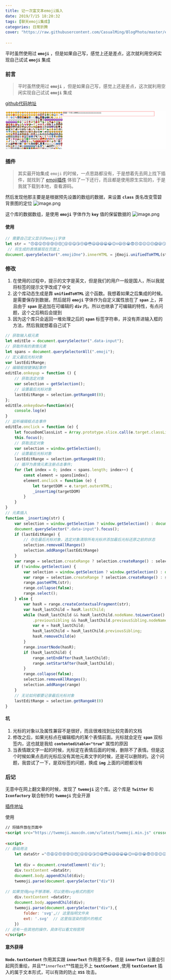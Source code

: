 ```yaml
---
title: 记一次富文本emoji插入
date: 2019/7/15 18:20:32 
tags: [聊天emoji集成]
categories: 日常折腾
cover: "https://raw.githubusercontent.com/CasualMing/BlogPhoto/master/emoji.jpeg"

---
```


平时虽然使用过 **`emoji`** ，但是如果自己写，感觉上还是差点，这次就利用空闲实现自己试试 **`emoji`** 集成
<!--more-->

### 前言

> 平时虽然使用过 **`emoji`** ，但是如果自己写，感觉上还是差点，这次就利用空闲实现自己试试 **`emoji`** 集成

[github代码地址](https://github.com/CasualMing/common-JS/blob/master/emojs.js/)

![最后的效果](https://raw.githubusercontent.com/CasualMing/common-JS/master/emojs.js/emojiGif.gif)


### 插件
> 其实最开始集成 `emoji` 的时候，一点思路都没有，于是想着先去网上找下插件，就找到了 [emoji插件](https://github.com/node-modules/emoji) 体验了一下还行，而且都是使用原生实现的，于是我就下载到本地，查看源码。

然后发现他那主要是是根据预先设置的数组的数据，来设置 **`class`** 类名改变雪碧背景图的定位
![image.png](https://raw.githubusercontent.com/CasualMing/common-JS/master/emojs.js/emoji-yu.png)

这个库的数据数组，是使用 **`emoji`** 字体作为 **`key`** 值的保留数据的
![image.png](https://raw.githubusercontent.com/CasualMing/common-JS/master/emojs.js/emoji_js.png)

#### 使用
```javascript
// 需要自己定义显示的emoji字体  
let str = "😠😩😲😞😵😰😒😍😤😜😝😋😘😚😷😳😃😅😆😁😂😊☺😄😢😭😨😣😡😌😖😔😱😪😏😓😥😫😉🐽👬👭🌲🌳🍋😎😀☀☁☔⛄⚡🌀🌁🌂🌃🌄🌅🌆🌇🌈❄⛅🌉🌊🌋🌌🌏🌑🌔🌓🌙🌕🌛🌟🌠🕐🕑🕒🕓🕔🕕🕖🕗🕘🕙🕚🕛⌚⌛⏰⏳♈♉♊♋♌♍♎♏♐♑♒♓⛎🍀🌷🌱🍁🌸🌹🍂🍃🌺🌻🌴🌵🌾🌽🍄🌰🌼🌿🍒🍌🍎🍊🍓🍉🍅🍆🍈🍍🍇🍑🍏👀👂👃👄👅💄💅💆💇💈👤👦👧👨👩👪👫👮👯👰👱👲👳👴👵👶👷👸👹👺👻👼👽👾👿💀💁💂💃🐌🐍🐎🐔🐗🐫🐘🐨🐒🐑🐙🐚🐛🐜🐝🐞🐠🐡🐢🐤🐥🐦🐣🐧🐩🐟🐬🐭🐯🐱🐳🐴🐵🐶🐷🐻🐹🐺🐮🐰🐸🐾🐲🐼😺😸😹😽😻😿😾😼🙀🙅🙆🙇🙈🙊🙉🙋🙌🙍🙎🙏🏠🏡🏢🏣🏥🏦🏧🏨🏩🏪🏫⛪⛲🏬🏯🏰🏭⚓🏮🗻🗼🗽🗾🗿👞👟👠👡👢👣👓👕👖👑👔👒👗👘👙👚👛👜👝💰💱💹💲💳💴💵💸🇨🇳🇩🇪🇪🇸🇫🇷🇬🇧🇮🇹🇯🇵🇰🇷🇷🇺🇺🇸🔥🔦🔧🔨🔩🔪🔫🔮🔯🔰🔱💉💊🅰🅱🆎🅾🎀🎁🎂🎄🎅🎌🎆🎈🎉🎍🎎🎓🎒🎏🎇🎐🎃🎊🎋🎑📟☎📞📱📲📝📠✉📨📩📪📫📮📰📢📣📡📤📥📦📧🔠🔡🔢🔣🔤✒💺💻✏📎💼💽💾💿📀✂📍📃📄📅📁📂📓📖📔📕📗📘📙📚📛📜📋📆📊📈📉📇📌📒📏📐📑🎽⚾⛳🎾⚽🎿🏀🏁🏂🏃🏄🏆🏈🏊🚃🚇Ⓜ🚄🚅🚗🚙🚌🚏🚢✈⛵🚉🚀🚤🚕🚚🚒🚑🚓⛽🅿🚥🚧🚨♨⛺🎠🎡🎢🎣🎤🎥🎦🎧🎨🎩🎪🎫🎬🎭🎮🀄🎯🎰🎱🎲🎳🎴🃏🎵🎶🎷🎸🎹🎺🎻🎼〽📷📹📺📻📼💋💌💍💎💏💐💑💒🔞©®™ℹ#⃣1⃣2⃣3⃣4⃣5⃣6⃣7⃣8⃣9⃣0⃣🔟📶📳📴🍔🍙🍰🍜🍞🍳🍦🍟🍡🍘🍚🍝🍛🍢🍣🍱🍲🍧🍖🍥🍠🍕🍗🍨🍩🍪🍫🍬🍭🍮🍯🍤🍴☕🍸🍺🍵🍶🍷🍻🍹↗↘↖↙⤴⤵↔↕⬆⬇➡⬅▶◀⏩⏪⏫⏬🔺🔻🔼🔽⭕❌❎❗⁉‼❓❔❕〰➰➿❤💓💔💕💖💗💘💙💚💛💜💝💞💟♥♠♦♣🚬🚭♿🚩⚠⛔♻🚲🚶🚹🚺🛀🚻🚽🚾🚼🚪🚫✔🆑🆒🆓🆔🆕🆖🆗🆘🆙🆚🈁🈂🈲🈳🈴🈵🈶🈚🈷🈸🈹🈯🈺㊙㊗🉐🉑➕➖✖➗💠💡💢💣💤💥💦💧💨💩💪💫💬✨✴✳⚪⚫🔴🔵🔲🔳⭐⬜⬛▫▪◽◾◻◼🔶🔷🔸🔹❇💮💯↩↪🔃🔊🔋🔌🔍🔎🔒🔓🔏🔐🔑🔔☑🔘🔖🔗🔙🔚🔛🔜🔝✅✊✋✌👊👍☝👆👇👈👉👋👏👌👎👐"
 // 将生成的表情展现在页面上
document.querySelector(".emojiOne").innerHTML = jEmoji.unifiedToHTML(str)
```

<a name="WXgXr"></a>
### 修改

1. 在使用的过程中，提示的文字是英文，但是我们的用户一般是国人，所以我就将标签的提示文字改成了中文
1. 这个库动态生成是靠 **`unifiedToHTML`** 这个函数。我想着如果之后集成的时候。是需要保存到数据，然后就将 **`emoji`** 字体作为自定义属性放在了 **`span`** 上，并且由于 **`span`** 是追加在可编辑的 **`div`** 内。所以也继承了可编辑的特性，有点问题，这个之后稍后会提到
1. 因为这个库只会返回一堆处理之后的 **`span`** 标签字符串，并没有弄进输入框的方法，然后我就想着自己试下

```javascript
// 获取输入框元素
let editEle = document.querySelector(".data-input");
// 获取所有的表情元素
let spans = document.querySelectorAll(".emoji");
// 定义最后光标对象
var lastEditRange;
// 编辑框按键弹起事件
editEle.onkeyup = function () {
    // 获取选定对象
    var selection = getSelection();
    // 设置最后光标对象
    lastEditRange = selection.getRangeAt(0);
};
editEle.onkeydown=function(e){
    console.log(e)
}
// 监听编辑框点击事件
editEle.onclick = function (e) {
    let focusDomClassList = Array.prototype.slice.call(e.target.classList);
    this.focus();
    // 获取选定对象
    var selection = window.getSelection();
    // 设置最后光标对象
    lastEditRange = selection.getRangeAt(0);
    // 循环为表情元素注册点击事件;
    for (let index = 0; index < spans.length; index++) {
        const element = spans[index];
        element.onclick = function (e) {
            let targetDOM = e.target.outerHTML;
            _insertimg(targetDOM)
        }
    }
}
// 元素插入
function _insertimg(str) {
    var selection = window.getSelection ? window.getSelection() : document.selection;
    document.querySelector(".data-input").focus();
    if (lastEditRange) {
        // 存在最后光标对象，选定对象清除所有光标并添加最后光标还原之前的状态
        selection.removeAllRanges()
        selection.addRange(lastEditRange)
    }
    var range = selection.createRange ? selection.createRange() : selection.getRangeAt(0);
    if (!window.getSelection) {
        var selection = window.getSelection ? window.getSelection() : document.selection;
        var range = selection.createRange ? selection.createRange() : selection.getRangeAt(0);
        range.pasteHTML(str);
        range.collapse(false);
        range.select();
    } else {
        var hasR = range.createContextualFragment(str);
        var hasR_lastChild = hasR.lastChild;
        while (hasR_lastChild && hasR_lastChild.nodeName.toLowerCase() == "br" && hasR_lastChild
            .previousSibling && hasR_lastChild.previousSibling.nodeName.toLowerCase() == "br") {
            var e = hasR_lastChild;
            hasR_lastChild = hasR_lastChild.previousSibling;
            hasR.removeChild(e)
        }
        range.insertNode(hasR);
        if (hasR_lastChild) {
            range.setEndAfter(hasR_lastChild);
            range.setStartAfter(hasR_lastChild);
        }
        range.collapse(false);
        selection.removeAllRanges();
        selection.addRange(range)
    }
    // 无论如何都要记录最后光标对象
    lastEditRange = selection.getRangeAt(0)
}
```
<a name="rewet"></a>
#### 坑

1. 光标的对象以及属性兼容不是很好，而且很难找到比较完善的文档
1. 修改之后，如果光标点在编辑框内的某个表情前面。光标就会定在 **`span`** 双标签内，这也就是我给 **`contenteditable="true"`** 属性的原因
1. 当表情跟文字一起的时候，光标定在表情后面的时候，删除不了表情。但是这个时候如果点击的光标后没有其他元素文字的时候，还是可以删除的。这个问题，我尝试了一下，是双标签的问题，换成 **`img`** 上面的问题都没有

### 后记

无意中在网上翻文章的时候，发现了 **`twemoji`** 这个库。这个库是 **`Twitter`** 和 **`Iconfactory`** 联合制作的 **`twemoji`** 完全开源

[插件地址](https://github.com/twitter/twemoji)

使用

```html
// 将插件放在页面中
<script src="https://twemoji.maxcdn.com/v/latest/twemoji.min.js" crossorigin="anonymous"></script>

<script>
// 基础用法
 	let dataStr ="😠😩😲😞😵😰😒😍😤😜😝😋😘😚😷😳😃😅😆😁😂😊☺😄😢😭😨😣😡😌😖😔😱😪😏😓😥😫😉🐽👬👭🌲🌳🍋😎😀☀☁☔⛄⚡🌀🌁🌂🌃🌄🌅🌆🌇🌈❄⛅🌉🌊🌋🌌🌏🌑🌔🌓🌙🌕🌛🌟🌠🕐🕑🕒🕓🕔🕕🕖🕗🕘🕙🕚🕛⌚⌛⏰⏳♈♉♊♋♌♍♎♏♐♑♒♓⛎🍀🌷🌱🍁🌸🌹🍂🍃🌺🌻🌴🌵🌾🌽🍄🌰🌼🌿🍒🍌🍎🍊🍓🍉🍅🍆🍈🍍🍇🍑🍏👀👂👃👄👅💄💅💆💇💈👤👦👧👨👩👪👫👮👯👰👱👲👳👴👵👶👷👸👹👺👻👼👽👾👿💀💁💂💃🐌🐍🐎🐔🐗🐫🐘🐨🐒🐑🐙🐚🐛🐜🐝🐞🐠🐡🐢🐤🐥🐦🐣🐧🐩🐟🐬🐭🐯🐱🐳🐴🐵🐶🐷🐻🐹🐺🐮🐰🐸🐾🐲🐼😺😸😹😽😻😿😾😼🙀🙅🙆🙇🙈🙊🙉🙋🙌🙍🙎🙏🏠🏡🏢🏣🏥🏦🏧🏨🏩🏪🏫⛪⛲🏬🏯🏰🏭⚓🏮🗻🗼🗽🗾🗿👞👟👠👡👢👣👓👕👖👑👔👒👗👘👙👚👛👜👝💰💱💹💲💳💴💵💸🇨🇳🇩🇪🇪🇸🇫🇷🇬🇧🇮🇹🇯🇵🇰🇷🇷🇺🇺🇸🔥🔦🔧🔨🔩🔪🔫🔮🔯🔰🔱💉💊🅰🅱🆎🅾🎀🎁🎂🎄🎅🎌🎆🎈🎉🎍🎎🎓🎒🎏🎇🎐🎃🎊🎋🎑📟☎📞📱📲📝📠✉📨📩📪📫📮📰📢📣📡📤📥📦📧🔠🔡🔢🔣🔤✒💺💻✏📎💼💽💾💿📀✂📍📃📄📅📁📂📓📖📔📕📗📘📙📚📛📜📋📆📊📈📉📇📌📒📏📐📑🎽⚾⛳🎾⚽🎿🏀🏁🏂🏃🏄🏆🏈🏊🚃🚇Ⓜ🚄🚅🚗🚙🚌🚏🚢✈⛵🚉🚀🚤🚕🚚🚒🚑🚓⛽🅿🚥🚧🚨♨⛺🎠🎡🎢🎣🎤🎥🎦🎧🎨🎩🎪🎫🎬🎭🎮🀄🎯🎰🎱🎲🎳🎴🃏🎵🎶🎷🎸🎹🎺🎻🎼〽📷📹📺📻📼💋💌💍💎💏💐💑💒🔞©®™ℹ#⃣1⃣2⃣3⃣4⃣5⃣6⃣7⃣8⃣9⃣0⃣🔟📶📳📴🍔🍙🍰🍜🍞🍳🍦🍟🍡🍘🍚🍝🍛🍢🍣🍱🍲🍧🍖🍥🍠🍕🍗🍨🍩🍪🍫🍬🍭🍮🍯🍤🍴☕🍸🍺🍵🍶🍷🍻🍹↗↘↖↙⤴⤵↔↕⬆⬇➡⬅▶◀⏩⏪⏫⏬🔺🔻🔼🔽⭕❌❎❗⁉‼❓❔❕〰➰➿❤💓💔💕💖💗💘💙💚💛💜💝💞💟♥♠♦♣🚬🚭♿🚩⚠⛔♻🚲🚶🚹🚺🛀🚻🚽🚾🚼🚪🚫✔🆑🆒🆓🆔🆕🆖🆗🆘🆙🆚🈁🈂🈲🈳🈴🈵🈶🈚🈷🈸🈹🈯🈺㊙㊗🉐🉑➕➖✖➗💠💡💢💣💤💥💦💧💨💩💪💫💬✨✴✳⚪⚫🔴🔵🔲🔳⭐⬜⬛▫▪◽◾◻◼🔶🔷🔸🔹❇💮💯↩↪🔃🔊🔋🔌🔍🔎🔒🔓🔏🔐🔑🔔☑🔘🔖🔗🔙🔚🔛🔜🔝✅✊✋✌👊👍☝👆👇👈👉👋👏👌👎👐";

 	let div = document.createElement('div');
    div.textContent =dataStr;
    document.body.appendChild(div);
	twemoji.parse(document.querySelector("div"))
	
// 如果觉得png不够清晰，可以使用svg格式的图片
 	div.textContent =dataStr;
	document.body.appendChild(div);
	twemoji.parse(document.querySelector("div"),{
		folder: 'svg',// 这里指明文件夹
        ext: '.svg'  // 这里指渲染的图片的格式
	})
// 还有一些其他的操作，具体可以看文档官网
</script>
```

#### 意外获得

**`Node.textContent`** 作用其实跟 **`innerText`** 作用差不多，但是 **`innerText`** 设置会引起网页重绘，并且**`innerText`**性能比不上 **`textContent`** ,使用 **`textContent`** 插入的属于文本形式，可以有效的防止 **`XSS`** 攻击。
